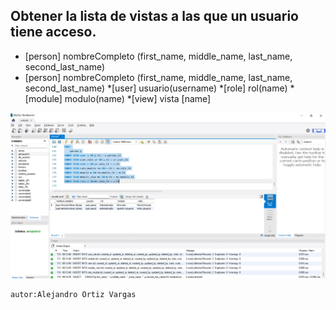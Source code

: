 ## Obtener la lista de vistas a las que un usuario tiene acceso.
* [person] nombreCompleto (first_name, middle_name, last_name, second_last_name)
* [person] nombreCompleto (first_name, middle_name, last_name, second_last_name)
*[user] usuario(username)
*[role] rol(name)
*[module] modulo(name)
*[view] vista [name]

![mostrar imagen ](img/in.png)


    autor:Alejandro Ortiz Vargas